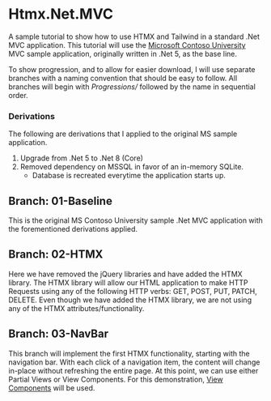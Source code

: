 # Htmx.Net.MVC
A sample tutorial to show how to use HTMX and Tailwind in a standard .Net MVC application.  This tutorial will use the [Microsoft Contoso University](https://github.com/dotnet/AspNetCore.Docs/tree/main/aspnetcore/data/ef-mvc/intro/samples/5cu) MVC sample application, originally written in .Net 5, as the base line.

To show progression, and to allow for easier download, I will use separate branches with a naming convention that should be easy to follow.  All branches will begin with *Progressions/* followed by the name in sequential order.

### Derivations
The following are derivations that I applied to the original MS sample application.
1. Upgrade from .Net 5 to .Net 8 (Core)
2. Removed dependency on MSSQL in favor of an in-memory SQLite.
    -  Database is recreated everytime the application starts up.

## Branch: 01-Baseline
This is the original MS Contoso University sample .Net MVC application with the forementioned derivations applied.

## Branch: 02-HTMX
Here we have removed the jQuery libraries and have added the HTMX library.  The HTMX library will allow our HTML application to make HTTP Requests using any of the following HTTP verbs: GET, POST, PUT, PATCH, DELETE.  Even though we have added the HTMX library, we are not using any of the HTMX attributes/functionality.

## Branch: 03-NavBar
This branch will implement the first HTMX functionality, starting with the navigation bar.
With each click of a navigation item, the content will change in-place without refreshing the entire page.  At this point, we can use either Partial Views or View Components.  For this demonstration, [View Components](https://learn.microsoft.com/en-us/aspnet/core/mvc/views/view-components?view=aspnetcore-8.0) will be used.